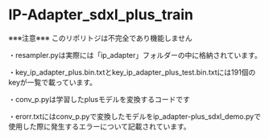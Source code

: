 # IP-Adapter_sdxl_plus_train

※※※注意※※※
このリポリトジは不完全であり機能しません

・resampler.pyは実際には「ip_adapter」フォルダーの中に格納されています。

・key_ip_adapter_plus.bin.txtとkey_ip_adapter_plus_test.bin.txtには191個のkeyが一覧で載っています。

・conv_p.pyは学習したplusモデルを変換するコードです

・erorr.txtにはconv_p.pyで変換したモデルをip_adapter-plus_sdxl_demo.pyで使用した際に発生するエラーについて記載されています。
